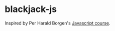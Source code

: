 # blackjack-js
Inspired by Per Harald Borgen's [Javascript course](https://scrimba.com/learn/learnjavascript).
